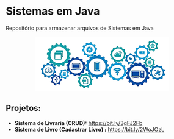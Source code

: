 # Sistemas em Java
Repositório para armazenar arquivos de Sistemas em Java
<p align="center">
  <img src="banner4.png" >
</p>

## Projetos:

* **Sistema de Livraria (CRUD):** https://bit.ly/3gFJ2Fb
* **Sistema de Livro (Cadastrar Livro) :** https://bit.ly/2WoJOzL
